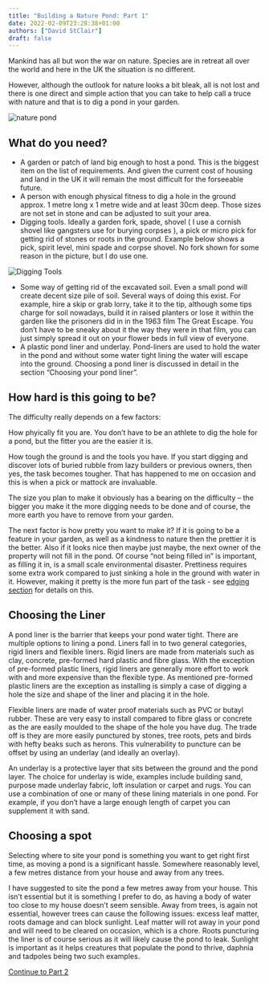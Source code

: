 ```yaml
---
title: "Building a Nature Pond: Part 1"
date: 2022-02-09T23:28:38+01:00
authors: ["David StClair"]
draft: false
---
```

Mankind has all but won the war on nature. Species are in retreat all over the world and here in the UK the situation is no different.

However, although the outlook for nature looks a bit bleak, all is not lost and there is one direct and simple action that you can take to help call a truce with nature and that is to dig a pond in your garden.

![nature pond](../nature-pond.jpg)

## What do you need?
- A garden or patch of land big enough to host a pond. This is the biggest item on the list of requirements. And given the current cost of housing and land in the UK it will remain the most difficult for the forseeable future.
- A person with enough physical fitness to dig a hole in the ground approx. 1 metre long x 1 metre wide and at least 30cm deep. Those sizes are not set in stone and can be adjusted to suit your area.
- Digging tools. Ideally a garden fork, spade, shovel ( I use a cornish shovel like gangsters use for burying corpses ), a pick or micro pick for getting rid of stones or roots in the ground. Example below shows a pick, spirit level, mini spade and corpse shovel. No fork shown for some reason in the picture, but I do use one.

![Digging Tools](../pond-digging-tools-1.jpeg)

- Some way of getting rid of the excavated soil. Even a small pond will create decent size pile of soil. Several ways of doing this exist. For example, hire a skip or grab lorry, take it to the tip, although some tips charge for soil nowadays, build it in raised planters or lose it within the garden like the prisoners did in in the 1963 film The Great Escape. You don’t have to be sneaky about it the way they were in that film, you can just simply spread it out on your flower beds in full view of everyone.
- A plastic pond liner and underlay. Pond-liners are used to hold the water in the pond and without some water tight lining the water will escape into the ground. Choosing a pond liner is discussed in detail in the section “Choosing your pond liner”.

## How hard is this going to be?
The difficulty really depends on a few factors:

How phyically fit you are. You don’t have to be an athlete to dig the hole for a pond, but the fitter you are the easier it is.

How tough the ground is and the tools you have. If you start digging and discover lots of buried rubble from lazy builders or previous owners, then yes, the task becomes tougher.  That has happened to me on occasion and this is when a pick or mattock are invaluable.

The size you plan to make it obviously has a bearing on the difficulty – the bigger you make it the more digging needs to be done and of course, the more earth you have to remove from your garden.

The next factor is how pretty you want to make it?  If it is going to be a feature in your garden, as well as a kindness to nature then the prettier it is the better. Also if it looks nice then maybe just maybe, the next owner of the property will not fill in the pond. Of course “not being filled in” is important, as filling it in, is a small scale environmental disaster.  Prettiness requires some extra work compared to just sinking a hole in the ground with water in it.  However, making it pretty is the more fun part of the task - see [edging section](../5) for details on this.

## Choosing the Liner
A pond liner is the barrier that keeps your pond water tight. There are multiple options to lining a pond.  Liners fall in to two general categories, rigid liners and flexible liners.  Rigid liners are made from materials such as clay, concrete, pre-formed hard plastic and fibre glass.  With the exception of pre-formed plastic liners, rigid liners are generally more effort to work with and more expensive than the flexible type. As mentioned pre-formed plastic liners are the exception as installing is simply a case of digging a hole the size and shape of the liner and placing it in the hole.

Flexible liners are made of water proof materials such as PVC or butayl rubber. These are very easy to install compared to fibre glass or concrete as the are easily moulded to the shape of the hole you have dug.  The trade off is they are more easily punctured by stones, tree roots, pets and birds with hefty beaks such as herons.  This vulnerability to puncture can be offset by using an underlay (and ideally an overlay).

An underlay is a protective layer that sits between the ground and the pond layer.  The choice for underlay is wide, examples include building sand, purpose made underlay fabric, loft insulation or carpet and rugs. You can use a combination of one or many of these lining materials in one pond. For example, if you don’t have a large enough length of carpet you can supplement it with sand.

## Choosing a spot
Selecting where to site your pond is something you want to get right first time, as moving a pond is a significant hassle.  Somewhere reasonably level, a few metres distance from your house and away from any trees.

I have suggested to site the pond a few metres away from your house. This isn’t essential but it is something I prefer to do, as having a body of water too close to my house  doesn’t seem sensible.  Away from trees, is again not essential, however trees can cause the following issues: excess leaf matter, roots damage and can block sunlight.  Leaf matter will rot away in your pond and will need to be cleared on occasion, which is a chore. Roots puncturing the liner is of course serious as it will likely cause the pond to leak. Sunlight is important as it helps creatures that populate the pond to thrive, daphnia and tadpoles being two such examples.

[Continue to Part 2](../2)
